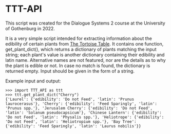 # TTT-API
This script was created for the Dialogue Systems 2 course at the University of Gothenburg in 2022.  

It is a very simple script intended for extracting information about the edibility of certain plants from [The Tortoise Table](https://www.thetortoisetable.org.uk/index.php#.Yzb1MXZBzD4). It contains one function, get_plant_dict(), which returns a dictionary of plants matching the input string; each plant's value is another dictionary containing their edibility and latin name. Alternative names are not featured, nor are the details as to why the plant is edible or not. In case no match is found, the dictionary is returned empty. Input should be given in the form of a string.  

Example input and output:  
```
>>> import TTT_API as ttt
>>> ttt.get_plant_dict("Cherry")
{'Laurel': {'edibility': 'Do not Feed', 'latin': 'Prunus laurocerasus'}, 'Cherry': {'edibility': 'Feed Sparingly', 'latin': 'Prunus spp.'}, 'Jerusalem Cherry': {'edibility': 'Do not Feed', 'latin': 'Solanum pseudocapsicum'}, 'Chinese Lantern': {'edibility': 'Do not Feed', 'latin': 'Physalis spp.'}, 'Heliotrope': {'edibility': 'Do not Feed', 'latin': 'Heliotropium spp.'}, 'Bay Tree': {'edibility': 'Feed Sparingly', 'latin': 'Laurus nobilis'}}
```
